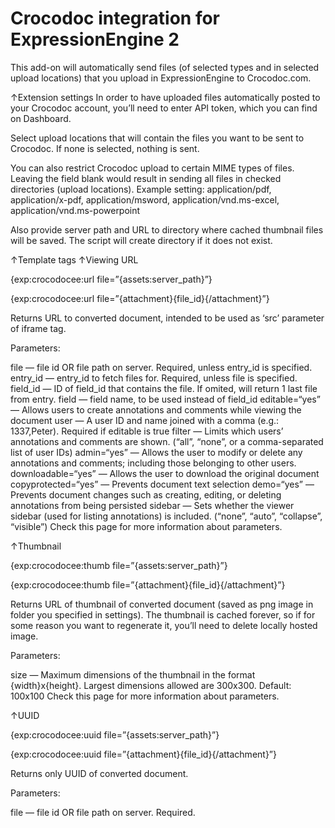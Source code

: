 # Crocodoc integration for ExpressionEngine 2

This add-on will automatically send files (of selected types and in selected upload locations) that you upload in ExpressionEngine to Crocodoc.com.

↑Extension settings
In order to have uploaded files automatically posted to your Crocodoc account, you’ll need to enter API token, which you can find on Dashboard.

Select upload locations that will contain the files you want to be sent to Crocodoc. If none is selected, nothing is sent.

You can also restrict Crocodoc upload to certain MIME types of files. Leaving the field blank would result in sending all files in checked directories (upload locations). Example setting: application/pdf, application/x-pdf, application/msword, application/vnd.ms-excel, application/vnd.ms-powerpoint

Also provide server path and URL to directory where cached thumbnail files will be saved. The script will create directory if it does not exist.

↑Template tags
↑Viewing URL

{exp:crocodocee:url file=”{assets:server_path}”}


{exp:crocodocee:url file=”{attachment}{file_id}{/attachment}”}

Returns URL to converted document, intended to be used as ‘src’ parameter of iframe tag.

Parameters:

file — file id OR file path on server. Required, unless entry_id is specified.
entry_id — entry_id to fetch files for. Required, unless file is specified.
field_id — ID of field_id that contains the file. If omited, will return 1 last file from entry.
field — field name, to be used instead of field_id
editable=“yes” — Allows users to create annotations and comments while viewing the document
user — A user ID and name joined with a comma (e.g.: 1337,Peter). Required if editable is true
filter — Limits which users’ annotations and comments are shown. (“all”, “none”, or a comma-separated list of user IDs)
admin=“yes” — Allows the user to modify or delete any annotations and comments; including those belonging to other users.
downloadable=“yes” — Allows the user to download the original document
copyprotected=“yes” — Prevents document text selection
demo=“yes” — Prevents document changes such as creating, editing, or deleting annotations from being persisted
sidebar — Sets whether the viewer sidebar (used for listing annotations) is included. (“none”, “auto”, “collapse”, “visible”)
Check this page for more information about parameters.

↑Thumbnail

{exp:crocodocee:thumb file=”{assets:server_path}”}


{exp:crocodocee:thumb file=”{attachment}{file_id}{/attachment}”}

Returns URL of thumbnail of converted document (saved as png image in folder you specified in settings). The thumbnail is cached forever, so if for some reason you want to regenerate it, you’ll need to delete locally hosted image.

Parameters:

size — Maximum dimensions of the thumbnail in the format {width}x{height}. Largest dimensions allowed are 300x300. Default: 100x100
Check this page for more information about parameters.

↑UUID

{exp:crocodocee:uuid file=”{assets:server_path}”}


{exp:crocodocee:uuid file=”{attachment}{file_id}{/attachment}”}

Returns only UUID of converted document.

Parameters:

file — file id OR file path on server. Required.

